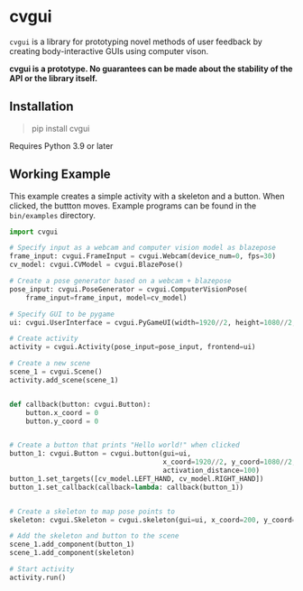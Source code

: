 # cvgui

`cvgui` is a library for prototyping novel methods of
user feedback by creating body-interactive GUIs using computer
vison.

**cvgui is a prototype. No guarantees can
be made about the stability of the API or the library itself.**

## Installation

> pip install cvgui

Requires Python 3.9 or later

## Working Example

This example creates a simple activity with a skeleton and a button.
When clicked, the buttton moves. Example programs can be found in the
`bin/examples` directory.

```python
import cvgui

# Specify input as a webcam and computer vision model as blazepose
frame_input: cvgui.FrameInput = cvgui.Webcam(device_num=0, fps=30)
cv_model: cvgui.CVModel = cvgui.BlazePose()

# Create a pose generator based on a webcam + blazepose
pose_input: cvgui.PoseGenerator = cvgui.ComputerVisionPose(
    frame_input=frame_input, model=cv_model)

# Specify GUI to be pygame
ui: cvgui.UserInterface = cvgui.PyGameUI(width=1920//2, height=1080//2, fps=60)

# Create activity
activity = cvgui.Activity(pose_input=pose_input, frontend=ui)

# Create a new scene
scene_1 = cvgui.Scene()
activity.add_scene(scene_1)


def callback(button: cvgui.Button):
    button.x_coord = 0
    button.y_coord = 0


# Create a button that prints "Hello world!" when clicked
button_1: cvgui.Button = cvgui.button(gui=ui,
                                      x_coord=1920//2, y_coord=1080//2,
                                      activation_distance=100)
button_1.set_targets([cv_model.LEFT_HAND, cv_model.RIGHT_HAND])
button_1.set_callback(callback=lambda: callback(button_1))


# Create a skeleton to map pose points to
skeleton: cvgui.Skeleton = cvgui.skeleton(gui=ui, x_coord=200, y_coord=200)

# Add the skeleton and button to the scene
scene_1.add_component(button_1)
scene_1.add_component(skeleton)

# Start activity
activity.run()
```
